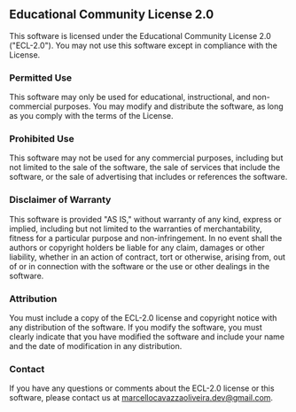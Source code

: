 ## Educational Community License 2.0

This software is licensed under the Educational Community License 2.0 ("ECL-2.0"). You may not use this software except in compliance with the License.

### Permitted Use

This software may only be used for educational, instructional, and non-commercial purposes. You may modify and distribute the software, as long as you comply with the terms of the License.

### Prohibited Use

This software may not be used for any commercial purposes, including but not limited to the sale of the software, the sale of services that include the software, or the sale of advertising that includes or references the software.

### Disclaimer of Warranty

This software is provided "AS IS," without warranty of any kind, express or implied, including but not limited to the warranties of merchantability, fitness for a particular purpose and non-infringement. In no event shall the authors or copyright holders be liable for any claim, damages or other liability, whether in an action of contract, tort or otherwise, arising from, out of or in connection with the software or the use or other dealings in the software.

### Attribution

You must include a copy of the ECL-2.0 license and copyright notice with any distribution of the software. If you modify the software, you must clearly indicate that you have modified the software and include your name and the date of modification in any distribution.

### Contact

If you have any questions or comments about the ECL-2.0 license or this software, please contact us at marcellocavazzaoliveira.dev@gmail.com. 

